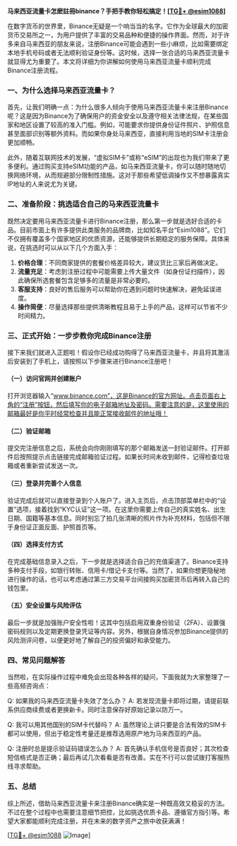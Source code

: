 **马来西亚流量卡怎麽註冊binance？手把手教你轻松搞定！[[TG💪+ @esim1088](https://t.me/s/esim1088)]**

在数字货币的世界里，Binance无疑是一个响当当的名字。它作为全球最大的加密货币交易所之一，为用户提供了丰富的交易品种和便捷的操作界面。然而，对于许多来自马来西亚的朋友来说，注册Binance可能会遇到一些小麻烦，比如需要绑定本地手机号码或者无法顺利验证身份等。这时候，选择一张合适的马来西亚流量卡就显得尤为重要了。本文将详细为你讲解如何使用马来西亚流量卡顺利完成Binance注册流程。

### 一、为什么选择马来西亚流量卡？

首先，让我们明确一点：为什么很多人倾向于使用马来西亚流量卡来注册Binance呢？这是因为Binance为了确保用户的资金安全以及遵守相关法律法规，在某些国家和地区设置了较高的准入门槛。例如，可能要求你提供身份证件照片、护照信息甚至面部识别等额外资料。而如果你身处马来西亚，直接利用当地的SIM卡注册会更加顺畅。

此外，随着互联网技术的发展，“虚拟SIM卡”或称“eSIM”的出现也为我们带来了更多便利。通过购买支持eSIM功能的产品，如马来西亚流量卡，你可以随时随地切换网络环境，从而规避部分限制性措施。这对于那些希望低调操作又不想暴露真实IP地址的人来说尤为关键。

### 二、准备阶段：挑选适合自己的马来西亚流量卡

既然决定要用马来西亚流量卡进行Binance注册，那么第一步就是选好合适的卡品。目前市面上有许多提供此类服务的品牌商，比如知名平台“Esim1088”。它们不仅拥有覆盖多个国家地区的优质资源，还能够提供长期稳定的服务保障。具体来说，在挑选时可以从以下几个方面入手：

1. **价格合理**：不同商家提供的套餐价格差异较大，建议货比三家后再做决定。
2. **流量充足**：考虑到注册过程中可能需要上传大量文件（如身份证扫描件），因此确保所选套餐包含足够多的流量是非常必要的。
3. **客服支持**：良好的售后服务可以帮助你在遇到问题时快速解决，避免延误进度。
4. **操作简便**：尽量选择那些提供清晰教程且易于上手的产品，这样可以节省不少时间精力。

### 三、正式开始：一步步教你完成Binance注册

接下来我们就进入正题啦！假设你已经成功购得了马来西亚流量卡，并且将其激活后安装到了手机上，请按照以下步骤来进行Binance注册吧！

#### （一）访问官网并创建账户
打开浏览器输入“www.binance.com”，这是Binance的官方网址。点击页面右上角的“注册”按钮，然后填写你的电子邮箱地址及密码。需要注意的是，这里使用的邮箱最好是你平时经常检查并且能正常接收邮件的地址哦！

#### （二）验证邮箱
提交完注册信息之后，系统会向你刚刚填写的那个邮箱发送一封验证邮件。打开邮件后按照提示点击链接完成邮箱验证过程。如果长时间未收到邮件，记得检查垃圾箱或者重新尝试发送一次。

#### （三）登录并完善个人信息
验证完成后就可以直接登录到个人账户了。进入主页后，点击顶部菜单栏中的“设置”选项，接着找到“KYC认证”这一项。在这里你需要上传自己的真实姓名、出生日期、国籍等基本信息。同时别忘了拍几张清晰的照片作为补充材料，包括但不限于身份证正面反面、护照首页等。

#### （四）选择支付方式
在完成基础信息录入之后，下一步就是选择适合自己的充值渠道了。Binance支持多种支付手段，如银行转账、信用卡/借记卡支付等。当然了，如果你想更隐秘地进行操作的话，也可以考虑通过第三方交易平台间接购买加密货币后再转入自己的钱包里。

#### （五）安全设置与风险评估
最后一步就是加强账户安全性啦！这其中包括启用双重身份验证（2FA）、设置强密码规则以及定期更换登录凭证等内容。另外，根据自身情况参加Binance提供的风险测评问卷，以便更好地了解自己的投资偏好和承受能力。

### 四、常见问题解答

当然啦，在实际操作过程中难免会出现各种各样的疑问，下面我就为大家整理了一些高频咨询点：

Q: 如果我的马来西亚流量卡失效了怎么办？
A: 若发现流量卡即将过期，请提前联系供应商续费或者更换新卡。同时注意保存好原始记录以防万一。

Q: 我可以用其他国别的SIM卡代替吗？
A: 虽然理论上讲只要是合法有效的SIM卡都可以使用，但出于稳定性考量还是推荐选用原产地为马来西亚的产品。

Q: 注册时总是提示验证码错误怎么办？
A: 首先确认手机信号是否良好；其次检查短信格式是否正确；最后再试几次看看是否有改善。实在不行可以尝试拨打客服热线寻求帮助。

### 五、总结

综上所述，借助马来西亚流量卡来注册Binance确实是一种既高效又稳妥的方法。不过在整个过程中也需要注意细节把控，比如挑选优质卡品、遵循官方指引等。希望大家都能顺利完成注册，并在未来的数字资产之旅中收获满满！

[[TG💪+ @esim1088](https://t.me/s/esim1088) ![Image](https://i.postimg.cc/4NQfJmqS/Snipaste-2025-05-13-00-14-12.png)]